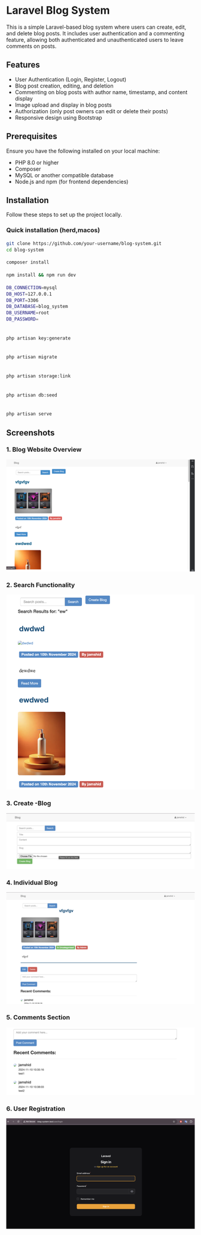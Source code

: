 # Laravel Blog System

This is a simple Laravel-based blog system where users can create, edit, and delete blog posts. It includes user authentication and a commenting feature, allowing both authenticated and unauthenticated users to leave comments on posts.

## Features

- User Authentication (Login, Register, Logout)
- Blog post creation, editing, and deletion
- Commenting on blog posts with author name, timestamp, and content display
- Image upload and display in blog posts
- Authorization (only post owners can edit or delete their posts)
- Responsive design using Bootstrap

## Prerequisites

Ensure you have the following installed on your local machine:

- PHP 8.0 or higher
- Composer
- MySQL or another compatible database
- Node.js and npm (for frontend dependencies)

## Installation

Follow these steps to set up the project locally.

### Quick installation (herd,macos)

```bash
git clone https://github.com/your-username/blog-system.git
cd blog-system

composer install

npm install && npm run dev

DB_CONNECTION=mysql
DB_HOST=127.0.0.1
DB_PORT=3306
DB_DATABASE=blog_system
DB_USERNAME=root
DB_PASSWORD=


php artisan key:generate


php artisan migrate


php artisan storage:link


php artisan db:seed


php artisan serve
```
## Screenshots

### 1. Blog Website Overview
![Blog Website Overview](storage/readme_images/blog-overview.png)

### 2. Search Functionality
![Search Functionality](storage/readme_images/search.png)

### 3. Create -Blog
![Search Functionality](storage/readme_images/create_blog.png)

### 4. Individual Blog
![Search Functionality](storage/readme_images/individual-blog.png)

### 5. Comments Section
![Search Functionality](storage/readme_images/comments-section.png)

### 6. User Registration
![Search Functionality](storage/readme_images/user-registration.png)
